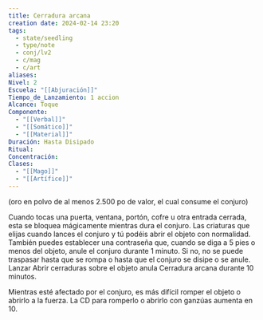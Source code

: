 ```yaml
---
title: Cerradura arcana
creation date: 2024-02-14 23:20
tags:
  - state/seedling
  - type/note
  - conj/lv2
  - c/mag
  - c/art
aliases: 
Nivel: 2
Escuela: "[[Abjuración]]"
Tiempo_de_Lanzamiento: 1 accion
Alcance: Toque
Componente:
  - "[[Verbal]]"
  - "[[Somático]]"
  - "[[Material]]"
Duración: Hasta Disipado
Ritual: 
Concentración: 
Clases:
  - "[[Mago]]"
  - "[[Artífice]]"
---
```

(oro en polvo de al menos 2.500 po de valor, el cual consume el conjuro)

Cuando tocas una puerta, ventana, portón, cofre u otra entrada cerrada, esta se bloquea mágicamente mientras dura el conjuro. Las criaturas que elijas cuando lances el conjuro y tú podéis abrir el objeto con normalidad. También puedes establecer una contraseña que, cuando se diga a 5 pies o menos del objeto, anule el conjuro durante 1 minuto. Si no, no se puede traspasar hasta que se rompa o hasta que el conjuro se disipe o se anule. Lanzar Abrir cerraduras sobre el objeto anula Cerradura arcana durante 10 minutos.

Mientras esté afectado por el conjuro, es más difícil romper el objeto o abrirlo a la fuerza. La CD para romperlo o abrirlo con ganzúas aumenta en 10.
